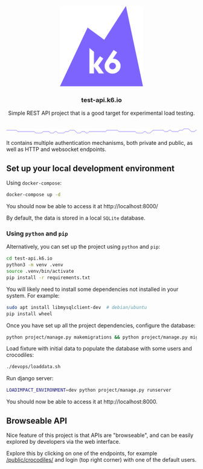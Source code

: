 <p align="center"><a href="https://k6.io/"><img src="static_resources/logo.svg" alt="k6" width="220" height="213" /></a></p>

<h3 align="center">test-api.k6.io</h3>
<p align="center">Simple REST API project that is a good target for experimental load testing.</p>

<br/>
<img src="static_resources/github-hr.png" alt="---" />
<br/>

It contains multiple authentication mechanisms, both private and public, as well as HTTP and websocket endpoints.

## Set up your local development environment

Using `docker-compose`:

```bash
docker-compose up -d
```

You should now be able to access it at http://localhost:8000/

By default, the data is stored in a local `SQLite` database.


### Using `python` and `pip`

Alternatively, you can set up the project using `python` and `pip`: 

```sh
cd test-api.k6.io
python3 -m venv .venv
source .venv/bin/activate
pip install -r requirements.txt
```

You will likely need to install some dependencies not installed in your system. For example:

```sh
sudo apt install libmysqlclient-dev  # debian/ubuntu
pip install wheel
```

Once you have set up all the project dependencies, configure the database:

```sh
python project/manage.py makemigrations && python project/manage.py migrate
```

Load fixture with initial data to populate the database with some users and crocodiles:

```sh
./devops/loaddata.sh
```

Run django server:

```sh
LOADIMPACT_ENVIRONMENT=dev python project/manage.py runserver
```

You should now be able to access it at http://localhost:8000.


## Browseable API

Nice feature of this project is that APIs are "browseable", and can be easily explored by developers via the web interface.

Explore this by clicking on one of the endpoints, for example [/public/crocodiles/](http://test-api.k6.io/public/crocodiles) and login (top right corner) with one of the default users.
